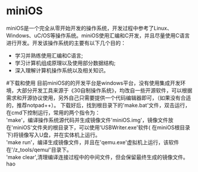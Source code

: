 # miniOS
miniOS是一个完全从零开始开发的操作系统，开发过程中参考了Linux、Windows、uC/OS等操作系统。miniOS使用汇编和C开发，并且尽量使用C语言进行开发。开发该操作系统的主要有以下几个目的：<br>
* 学习并熟练使用汇编和C语言;<br>
* 学习计算机组成原理以及使用部分数据结构;<br>
* 深入理解计算机操作系统以及相关知识。<br>

#下载和使用
目前miniOS的的开发平台是windows平台，没有使用集成开发环境，大部分开发工具来源于《30自制操作系统》，均改自一些开源软件，可以根据需求和开源协议使用，另外自己只需要提供一个代码编辑器即可，（如果没有合适的，推荐notpad++）。
下载好后，找到根目录下的'make.bat'文件，双击运行，在cmd下控制运行，常用的两个指令为：<br>
'make'，编译操作系统源代码并生成镜像文件'miniOS.img'，镜像文件放在'miniOS'文件夹的根目录下，可以使用'USBWriter.exe'软件(                 在miniOS根目录下)将镜像写入U盘，并在实体机上运行。<br>
  'make run'，编译生成镜像文件，并且在'qemu.exe'虚拟机上运行，该软件在'/z_tools/qemu/'目录下。<br>
  'make clear',清理编译连接过程中的中间文件，但会保留最终生成的镜像文件。<br>
        hao
